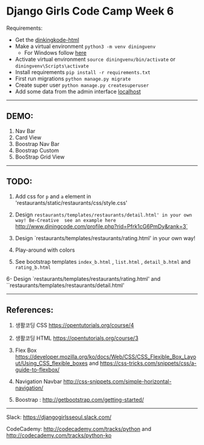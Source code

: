 # Django Girls Code Camp Week 6

Requirements:

- Get the [dinkingkode-html](https://github.com/djangogirlscodecamp/diningkode/archive/html-css.zip)
- Make a virtual environment `python3 -m venv diningvenv`
	 - For Windows follow [here](http://tutorial.djangogirls.org/ko/django_installation/index.html)
- Activate virtual environment `source diningvenv/bin/activate` or `diningvenv\Scripts\activate`
- Install requirements `pip install -r requirements.txt`
-  First run migrations `python manage.py migrate` 
- Create super user `python manage.py createsuperuser` 
- Add some data from the admin interface [localhost](http://127.0.0.1:8000)

---

DEMO:
---

1. Nav Bar 
2. Card View 
3. Boostrap Nav Bar 
4. Boostrap Custom
5. BooStrap Grid View


---

TODO:
---

1. Add css for `p` and `a` element in 'restaurants/static/restaurants/css/style.css'

2. Design `restaurants/templates/restaurants/detail.html' in your own way! Be-Creative 
	see an example here `http://www.diningcode.com/profile.php?rid=Pfrk1cG6PmDy&rank=3`

3. Design `restaurants/templates/restaurants/rating.html' in your own way!

4. Play-around with colors 

5. See bootstrap templates `index_b.html` , `list.html` , `detail_b.html`  and `rating_b.html` 

6- Design `restaurants/templates/restaurants/rating.html' and ``restaurants/templates/restaurants/detail.html'

---

References:
---

1. 생활코딩 CSS https://opentutorials.org/course/4

2. 생활코딩 HTML https://opentutorials.org/course/3

3. Flex Box https://developer.mozilla.org/ko/docs/Web/CSS/CSS_Flexible_Box_Layout/Using_CSS_flexible_boxes and
	https://css-tricks.com/snippets/css/a-guide-to-flexbox/ 

3. Navigation Navbar  http://css-snippets.com/simple-horizontal-navigation/

4. Boostrap : http://getbootstrap.com/getting-started/


---

Slack: https://djangogirlsseoul.slack.com/ 

CodeCademy: http://codecademy.com/tracks/python and http://codecademy.com/tracks/python-ko

